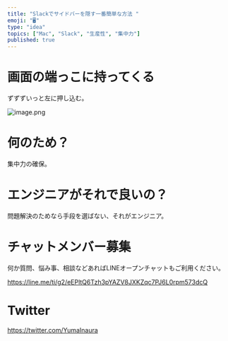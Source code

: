 ```yaml
---
title: "Slackでサイドバーを隠す一番簡単な方法 "
emoji: "🖥"
type: "idea"
topics: ["Mac", "Slack", "生産性", "集中力"]
published: true
---
```


# 画面の端っこに持ってくる

ずずずいっと左に押し込む。

![image.png](https://qiita-image-store.s3.amazonaws.com/0/89618/e2002a14-b371-047a-995b-5634f90573bd.png)

# 何のため？

集中力の確保。

# エンジニアがそれで良いの？

問題解決のためなら手段を選ばない、それがエンジニア。








<!-- Update From Qiita API -->

# チャットメンバー募集


何か質問、悩み事、相談などあればLINEオープンチャットもご利用ください。

https://line.me/ti/g2/eEPltQ6Tzh3pYAZV8JXKZqc7PJ6L0rpm573dcQ





# Twitter


https://twitter.com/YumaInaura


<!-- Update From Qiita API -->


